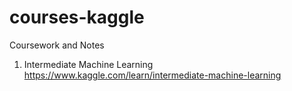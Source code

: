 # courses-kaggle

Coursework and Notes

1. Intermediate Machine Learning  https://www.kaggle.com/learn/intermediate-machine-learning
